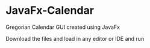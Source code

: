 # JavaFx-Calendar
Gregorian Calendar GUI created using JavaFx

Download the files and load in any editor or IDE and run
